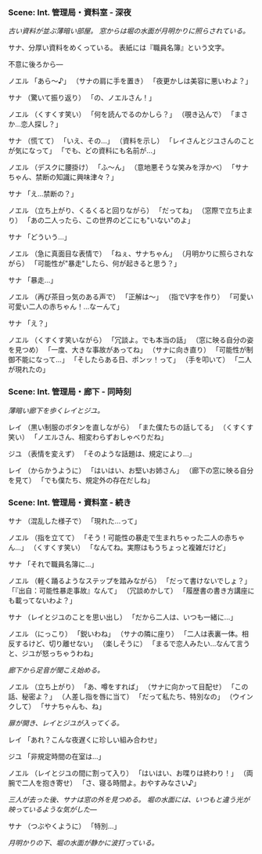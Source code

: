 ### Scene: Int. 管理局・資料室 - 深夜

*古い資料が並ぶ薄暗い部屋。*
*窓からは堀の水面が月明かりに照らされている。*

サナ、分厚い資料をめくっている。
表紙には『職員名簿』という文字。

不意に後ろから―

ノエル
「あら～♪」
（サナの肩に手を置き）
「夜更かしは美容に悪いわよ？」

サナ
（驚いて振り返り）
「の、ノエルさん！」

ノエル
（くすくす笑い）
「何を読んでるのかしら？」
（覗き込んで）
「まさか...恋人探し？」

サナ
（慌てて）
「いえ、その...」
（資料を示し）
「レイさんとジユさんのことが気になって」
「でも、どの資料にも名前が...」

ノエル
（デスクに腰掛け）
「ふ～ん」
（意地悪そうな笑みを浮かべ）
「サナちゃん、禁断の知識に興味津々？」

サナ
「え...禁断の？」

ノエル
（立ち上がり、くるくると回りながら）
「だってね」
（窓際で立ち止まり）
「あの二人ったら、この世界のどこにも"いない"のよ」

サナ
「どういう...」

ノエル
（急に真面目な表情で）
「ねぇ、サナちゃん」
（月明かりに照らされながら）
「可能性が"暴走"したら、何が起きると思う？」

サナ
「暴走...」

ノエル
（再び茶目っ気のある声で）
「正解は～」
（指でV字を作り）
「可愛い可愛い二人の赤ちゃん！...なーんて」

サナ
「え？」

ノエル
（くすくす笑いながら）
「冗談よ。でも本当の話」
（窓に映る自分の姿を見つめ）
「一度、大きな事故があってね」
（サナに向き直り）
「可能性が制御不能になって...」
「そしたらある日、ポンッ！って」
（手を叩いて）
「二人が現れたの」

### Scene: Int. 管理局・廊下 - 同時刻

*薄暗い廊下を歩くレイとジユ。*

レイ
（黒い制服のボタンを直しながら）
「また僕たちの話してる」
（くすくす笑い）
「ノエルさん、相変わらずおしゃべりだね」

ジユ
（表情を変えず）
「そのような話題は、規定により...」

レイ
（からかうように）
「はいはい、お堅いお姉さん」
（廊下の窓に映る自分を見て）
「でも僕たち、規定外の存在だしね」

### Scene: Int. 管理局・資料室 - 続き

サナ
（混乱した様子で）
「現れた...って」

ノエル
（指を立てて）
「そう！可能性の暴走で生まれちゃった二人の赤ちゃん...」
（くすくす笑い）
「なんてね。実際はもうちょっと複雑だけど」

サナ
「それで職員名簿に...」

ノエル
（軽く踊るようなステップを踏みながら）
「だって書けないでしょ？」
「『出自：可能性暴走事故』なんて」
（冗談めかして）
「履歴書の書き方講座にも載ってないわよ？」

サナ
（レイとジユのことを思い出し）
「だから二人は、いつも一緒に...」

ノエル
（にっこり）
「鋭いわね」
（サナの隣に座り）
「二人は表裏一体。相反するけど、切り離せない」
（楽しそうに）
「まるで恋人みたい...なんて言うと、ジユが怒っちゃうわね」

*廊下から足音が聞こえ始める。*

ノエル
（立ち上がり）
「あ、噂をすれば」
（サナに向かって目配せ）
「この話、秘密よ？」
（人差し指を唇に当て）
「だって私たち、特別なの」
（ウインクして）
「サナちゃんも、ね」

*扉が開き、レイとジユが入ってくる。*

レイ
「あれ？こんな夜遅くに珍しい組み合わせ」

ジユ
「非規定時間の在室は...」

ノエル
（レイとジユの間に割って入り）
「はいはい、お喋りは終わり！」
（両腕で二人を抱き寄せ）
「さ、寝る時間よ。おやすみなさい♪」

*三人が去った後、サナは窓の外を見つめる。*
*堀の水面には、いつもと違う光が映っているような気がした―*

サナ
（つぶやくように）
「特別...」

*月明かりの下、堀の水面が静かに波打っている。*